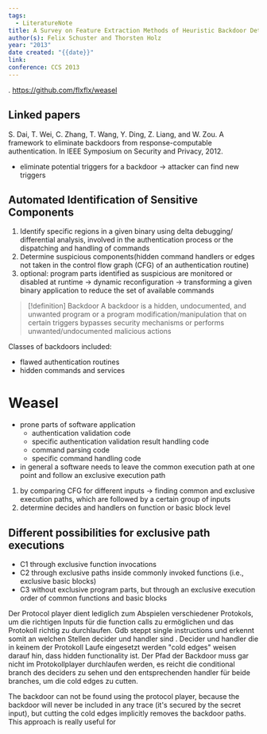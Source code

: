 ```yaml
---
tags:
  - LiteratureNote
title: A Survey on Feature Extraction Methods of Heuristic Backdoor Detection
author(s): Felix Schuster and Thorsten Holz
year: "2013"
date created: "{{date}}"
link: 
conference: CCS 2013
---
```

. https://github.com/flxflx/weasel


## Linked papers
S. Dai, T. Wei, C. Zhang, T. Wang, Y. Ding, Z. Liang, and W. Zou. A framework to eliminate backdoors from response-computable authentication. In IEEE Symposium on Security and Privacy, 2012.
- eliminate potential triggers for a backdoor -> attacker can find new triggers


## Automated Identification of Sensitive Components
1. Identify specific regions in a given binary using delta debugging/ differential analysis, involved in the authentication process or the dispatching and handling of commands
2. Determine suspicious components(hidden command handlers or edges not taken in the control flow graph (CFG) of an authentication routine)
4. optional: program parts identified as suspicious are monitored or disabled at runtime -> dynamic reconfiguration
-> transforming a given binary application to reduce the set of available commands

>[!definition] Backdoor
A backdoor is a hidden, undocumented, and unwanted program or a program modification/manipulation that on certain triggers bypasses security mechanisms or performs unwanted/undocumented malicious actions

Classes of backdoors included:
- flawed authentication routines
- hidden commands and services
# Weasel

- prone parts of software application
	- authentication validation code
	- specific authentication validation result handling code
	- command parsing code
	- specific command handling code
- in general a software needs to leave the common execution path at one point and follow an exclusive execution path 
1) by comparing CFG for different inputs -> finding common and exclusive execution paths, which are followed by a certain group of inputs
2) determine decides and handlers on function or basic block level


## Different possibilities for exclusive path executions
- C1 through exclusive function invocations
- C2 through exclusive paths inside commonly invoked functions (i.e., exclusive basic blocks)
- C3 without exclusive program parts, but through an exclusive execution order of common functions and basic blocks




Der Protocol player dient lediglich zum Abspielen verschiedener Protokols, um die richtigen Inputs für die function calls zu ermöglichen und das Protokoll richtig zu durchlaufen.  Gdb steppt single instructions und erkennt somit an welchen Stellen decider und handler sind . Decider und handler die in keinem der Protokoll Laufe eingesetzt werden "cold edges" weisen darauf hin, dass hidden functionality ist. Der Pfad der Backdoor muss gar nicht im Protokollplayer durchlaufen werden, es reicht die conditional branch des deciders zu sehen und den entsprechenden handler für beide branches, um die cold edges zu cutten.



The backdoor can not be found using the protocol player, because the backdoor will never be included in any trace (it's secured by the secret input), but cutting the cold edges implicitly removes the backdoor paths. This approach is really useful for 